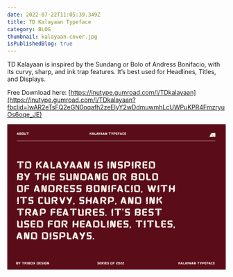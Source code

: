 ```yaml
---
date: 2022-07-22T11:05:39.349Z
title: TD Kalayaan Typeface
category: BLOG
thumbnail: kalayaan-cover.jpg
isPublishedBlog: true
---
```

<!--StartFragment-->

TD Kalayaan is inspired by the Sundang or Bolo of Andress Bonifacio, with its curvy, sharp, and ink trap features. It’s best used for Headlines, Titles, and Displays.

Free Download here: [https://inutype.gumroad.com/l/TDkalayaan](https://inutype.gumroad.com/l/TDkalayaan?fbclid=IwAR2eTsFQ2eGN0oqafh2zeElyY2wDdmuwmhLcUWPuKPR4FmzryuOs6oqe_JE)

<!--EndFragment-->



![Kalayaan Typeface](kalayaan-about.png "TD Kalayaan Typeface")